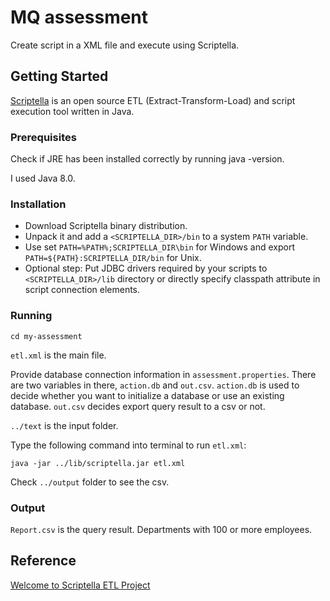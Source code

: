# MQ assessment
Create script in a XML file and execute using Scriptella.

## Getting Started
[Scriptella](http://scriptella.org/) is an open source ETL (Extract-Transform-Load) and script execution tool written in Java.

### Prerequisites
Check if JRE has been installed correctly by running java -version.

I used Java 8.0.

### Installation
* Download Scriptella binary distribution.
* Unpack it and add a `<SCRIPTELLA_DIR>/bin` to a system `PATH` variable.
* Use set `PATH=%PATH%;SCRIPTELLA_DIR\bin` for Windows and export `PATH=${PATH}:SCRIPTELLA_DIR/bin` for Unix.
* Optional step: Put JDBC drivers required by your scripts to `<SCRIPTELLA_DIR>/lib` directory or directly specify classpath attribute in script connection elements.

### Running
```
cd my-assessment
```
`etl.xml` is the main file.

Provide database connection information in `assessment.properties`. There are two variables in there, `action.db` and `out.csv`. `action.db` is used to decide whether you want to initialize a database or use an existing database. `out.csv` decides export query result to a
csv or not.

`../text` is the input folder.

Type the following command into terminal to run `etl.xml`:
```
java -jar ../lib/scriptella.jar etl.xml
```
Check `../output` folder to see the csv.

### Output
`Report.csv` is the query result. Departments with 100 or more employees.

## Reference
[Welcome to Scriptella ETL Project](http://scriptella.org/)
